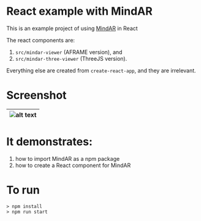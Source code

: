 # React example with MindAR 

This is an example project of using [MindAR](https://github.com/hiukim/mind-ar-js) in React 

The react components are:

1. `src/mindar-viewer` (AFRAME version), and 
2. `src/mindar-three-viewer` (ThreeJS version). 

Everything else are created from `create-react-app`, and they are irrelevant. 

# Screenshot
|![alt text](https://github.com/hiukim/mind-ar-js-react/blob/master/screenshot.png?raw=true)|
|-

# It demonstrates:

1. how to import MindAR as a npm package
2. how to create a React component for MindAR

# To run
```
> npm install
> npm run start
```

